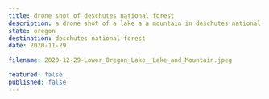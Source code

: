 ```yaml
---
title: drone shot of deschutes national forest
description: a drone shot of a lake a a mountain in deschutes national forest
state: oregon
destination: deschutes national forest
date: 2020-11-29

filename: 2020-12-29-Lower_Oregon_Lake__Lake_and_Mountain.jpeg

featured: false
published: false
---
```

